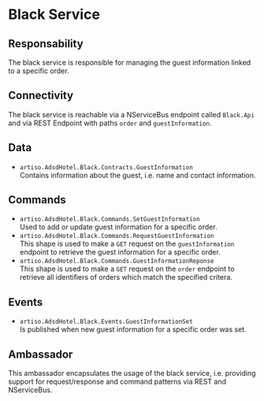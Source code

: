 # Black Service

## Responsability
The black service is responsible for managing the guest information linked to a specific order.

## Connectivity

The black service is reachable via a NServiceBus endpoint called `Black.Api` and via REST Endpoint with paths `order` and `guestInformation`.

## Data

- `artiso.AdsdHotel.Black.Contracts.GuestInformation`<br>
Contains information about the guest, i.e. name and contact information.

## Commands

- `artiso.AdsdHotel.Black.Commands.SetGuestInformation`<br>
Used to add or update guest information for a specific order.
- `artiso.AdsdHotel.Black.Commands.RequestGuestInformation`<br>
This shape is used to make a `GET` request on the `guestInformation` endpoint to retrieve the guest information for a specific order.
- `artiso.AdsdHotel.Black.Commands.GuestInformationReponse`<br>
This shape is used to make a `GET` request on the `order` endpoint to retrieve all identifiers of orders which match the specified critera.

## Events

- `artiso.AdsdHotel.Black.Events.GuestInformationSet`<br>
Is published when new guest information for a specific order was set.

## Ambassador

This ambassador encapsulates the usage of the black service, i.e. providing support for request/response and command patterns via REST and NServiceBus.